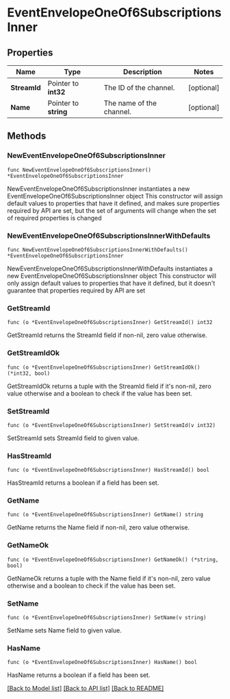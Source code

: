 # EventEnvelopeOneOf6SubscriptionsInner

## Properties

Name | Type | Description | Notes
------------ | ------------- | ------------- | -------------
**StreamId** | Pointer to **int32** | The ID of the channel.  | [optional] 
**Name** | Pointer to **string** | The name of the channel.  | [optional] 

## Methods

### NewEventEnvelopeOneOf6SubscriptionsInner

`func NewEventEnvelopeOneOf6SubscriptionsInner() *EventEnvelopeOneOf6SubscriptionsInner`

NewEventEnvelopeOneOf6SubscriptionsInner instantiates a new EventEnvelopeOneOf6SubscriptionsInner object
This constructor will assign default values to properties that have it defined,
and makes sure properties required by API are set, but the set of arguments
will change when the set of required properties is changed

### NewEventEnvelopeOneOf6SubscriptionsInnerWithDefaults

`func NewEventEnvelopeOneOf6SubscriptionsInnerWithDefaults() *EventEnvelopeOneOf6SubscriptionsInner`

NewEventEnvelopeOneOf6SubscriptionsInnerWithDefaults instantiates a new EventEnvelopeOneOf6SubscriptionsInner object
This constructor will only assign default values to properties that have it defined,
but it doesn't guarantee that properties required by API are set

### GetStreamId

`func (o *EventEnvelopeOneOf6SubscriptionsInner) GetStreamId() int32`

GetStreamId returns the StreamId field if non-nil, zero value otherwise.

### GetStreamIdOk

`func (o *EventEnvelopeOneOf6SubscriptionsInner) GetStreamIdOk() (*int32, bool)`

GetStreamIdOk returns a tuple with the StreamId field if it's non-nil, zero value otherwise
and a boolean to check if the value has been set.

### SetStreamId

`func (o *EventEnvelopeOneOf6SubscriptionsInner) SetStreamId(v int32)`

SetStreamId sets StreamId field to given value.

### HasStreamId

`func (o *EventEnvelopeOneOf6SubscriptionsInner) HasStreamId() bool`

HasStreamId returns a boolean if a field has been set.

### GetName

`func (o *EventEnvelopeOneOf6SubscriptionsInner) GetName() string`

GetName returns the Name field if non-nil, zero value otherwise.

### GetNameOk

`func (o *EventEnvelopeOneOf6SubscriptionsInner) GetNameOk() (*string, bool)`

GetNameOk returns a tuple with the Name field if it's non-nil, zero value otherwise
and a boolean to check if the value has been set.

### SetName

`func (o *EventEnvelopeOneOf6SubscriptionsInner) SetName(v string)`

SetName sets Name field to given value.

### HasName

`func (o *EventEnvelopeOneOf6SubscriptionsInner) HasName() bool`

HasName returns a boolean if a field has been set.


[[Back to Model list]](../README.md#documentation-for-models) [[Back to API list]](../README.md#documentation-for-api-endpoints) [[Back to README]](../README.md)


